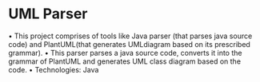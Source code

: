 # UML Parser

•	This project comprises of tools like Java parser (that parses java source code) and PlantUML(that generates UMLdiagram based on its prescribed grammar).
•	This parser parses a java source code, converts it into the grammar of PlantUML and generates UML class diagram based on the code.
•	Technologies: Java


